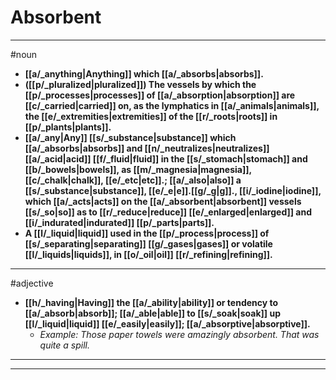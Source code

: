 # Absorbent
---
#noun
- **[[a/_anything|Anything]] which [[a/_absorbs|absorbs]].**
- **([[p/_pluralized|pluralized]]) The vessels by which the [[p/_processes|processes]] of [[a/_absorption|absorption]] are [[c/_carried|carried]] on, as the lymphatics in [[a/_animals|animals]], the [[e/_extremities|extremities]] of the [[r/_roots|roots]] in [[p/_plants|plants]].**
- **[[a/_any|Any]] [[s/_substance|substance]] which [[a/_absorbs|absorbs]] and [[n/_neutralizes|neutralizes]] [[a/_acid|acid]] [[f/_fluid|fluid]] in the [[s/_stomach|stomach]] and [[b/_bowels|bowels]], as [[m/_magnesia|magnesia]], [[c/_chalk|chalk]], [[e/_etc|etc]].; [[a/_also|also]] a [[s/_substance|substance]], [[e/_e|e]].[[g/_g|g]]., [[i/_iodine|iodine]], which [[a/_acts|acts]] on the [[a/_absorbent|absorbent]] vessels [[s/_so|so]] as to [[r/_reduce|reduce]] [[e/_enlarged|enlarged]] and [[i/_indurated|indurated]] [[p/_parts|parts]].**
- **A [[l/_liquid|liquid]] used in the [[p/_process|process]] of [[s/_separating|separating]] [[g/_gases|gases]] or volatile [[l/_liquids|liquids]], in [[o/_oil|oil]] [[r/_refining|refining]].**
---
#adjective
- **[[h/_having|Having]] the [[a/_ability|ability]] or tendency to [[a/_absorb|absorb]]; [[a/_able|able]] to [[s/_soak|soak]] up [[l/_liquid|liquid]] [[e/_easily|easily]]; [[a/_absorptive|absorptive]].**
	- _Example: Those paper towels were amazingly absorbent. That was quite a spill._
---
---
